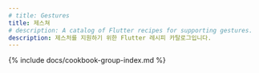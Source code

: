 ```yaml
---
# title: Gestures
title: 제스쳐
# description: A catalog of Flutter recipes for supporting gestures.
description: 제스처를 지원하기 위한 Flutter 레시피 카탈로그입니다.
---
```


{% include docs/cookbook-group-index.md %}
